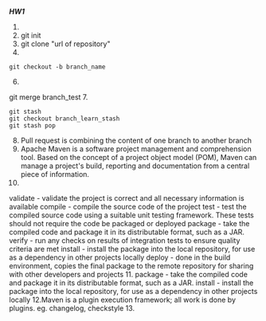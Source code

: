 ***HW1***

1.
3. git init
4. git clone "url of repository"
5. 
```
git checkout -b branch_name
```
6. 
git merge branch_test
7.  
```
git stash
git checkout branch_learn_stash
git stash pop
```
8. Pull request is combining the content of one branch to another branch
9. Apache Maven is a software project management and comprehension tool. Based on the concept of a project object model (POM), Maven can manage a project's build, reporting and documentation from a central piece of information.
10. 
validate - validate the project is correct and all necessary information is available
compile - compile the source code of the project
test - test the compiled source code using a suitable unit testing framework. These tests should not require the code be packaged or deployed
package - take the compiled code and package it in its distributable format, such as a JAR.
verify - run any checks on results of integration tests to ensure quality criteria are met
install - install the package into the local repository, for use as a dependency in other projects locally
deploy - done in the build environment, copies the final package to the remote repository for sharing with other developers and projects
11.
package - take the compiled code and package it in its distributable format, such as a JAR.
install - install the package into the local repository, for use as a dependency in other projects locally
12.Maven is a plugin execution framework; all work is done by plugins.  eg. changelog, checkstyle
13.